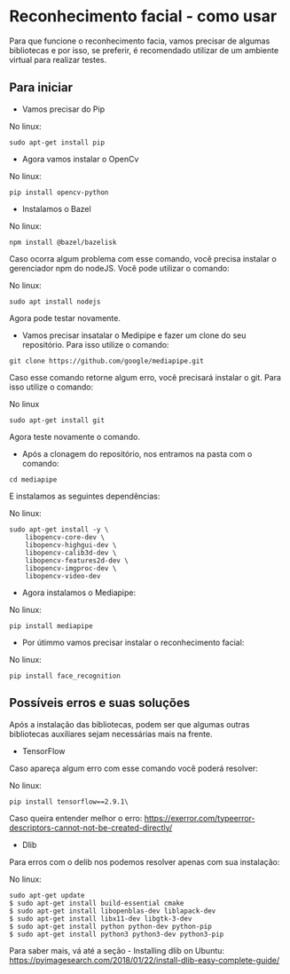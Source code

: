 # Reconhecimento facial - como usar

Para que funcione o reconhecimento facia, vamos precisar de algumas bibliotecas e por isso, se preferir, é recomendado utilizar de um ambiente virtual para realizar testes.

## Para iniciar
- Vamos precisar do Pip


No linux: 
```
sudo apt-get install pip
```

- Agora vamos instalar o OpenCv


No linux: 
```
pip install opencv-python
```

- Instalamos o Bazel 


No linux:
```
npm install @bazel/bazelisk
```
Caso ocorra algum problema com esse comando, você precisa instalar o gerenciador npm do nodeJS. Você pode utilizar o comando:


No linux:
```
sudo apt install nodejs
```
Agora pode testar novamente.

- Vamos precisar insatalar o Medipipe e fazer um clone do seu repositório. Para isso utilize o comando: 
```
git clone https://github.com/google/mediapipe.git
```
Caso esse comando retorne algum erro, você precisará instalar o git. Para isso utilize o comando: 


No linux
```
sudo apt-get install git
```
Agora teste novamente o comando.

- Após a clonagem do repositório, nos entramos na pasta com o comando: 
```
cd mediapipe
```
E instalamos as seguintes dependências: 


No linux: 
```
sudo apt-get install -y \
    libopencv-core-dev \
    libopencv-highgui-dev \
    libopencv-calib3d-dev \
    libopencv-features2d-dev \
    libopencv-imgproc-dev \
    libopencv-video-dev
```

- Agora instalamos o Mediapipe:


No linux:
```
pip install mediapipe
```

- Por útimmo vamos precisar instalar o reconhecimento facial:


No linux:
```
pip install face_recognition
```


## Possíveis erros e suas soluções

Após a instalação das bibliotecas, podem ser que algumas outras bibliotecas auxiliares sejam necessárias mais na frente.

- TensorFlow


Caso apareça algum erro com esse comando você poderá resolver:


No linux:
```
pip install tensorflow==2.9.1\
```
Caso queira entender melhor o erro: 
https://exerror.com/typeerror-descriptors-cannot-not-be-created-directly/

- Dlib


Para erros com o delib nos podemos resolver apenas com sua instalação:


No linux:
```
sudo apt-get update
$ sudo apt-get install build-essential cmake
$ sudo apt-get install libopenblas-dev liblapack-dev 
$ sudo apt-get install libx11-dev libgtk-3-dev
$ sudo apt-get install python python-dev python-pip
$ sudo apt-get install python3 python3-dev python3-pip
```
Para saber mais, vá até a seção - Installing dlib on Ubuntu: 
https://pyimagesearch.com/2018/01/22/install-dlib-easy-complete-guide/
